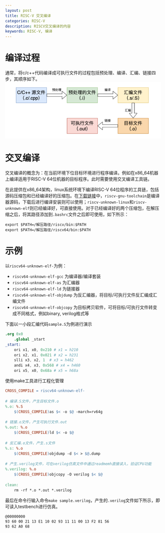 ```yaml
---
layout: post
title: RISC-V 交叉编译
categories: RISC-V
description: RISCV交叉编译的内容
keywords: RISC-V, 编译
---
```


# 编译过程
通常，将c/c++代码编译成可执行文件的过程包括预处理、编译、汇编、链接四步，其顺序如下。
![](/images/blog/picture33.png)

# 交叉编译
交叉编译的概念为：在当前环境下位目标环境进行程序编译。例如在x86_64机器上编译适用于RISC-V 64位机器的目标程序。此时需要使用交叉编译工具链。

在此提供在x86_64架构，linux系统环境下编译RISC-V 64位程序的工具链，包括源码压缩包和已经编译好的压缩包。在[下载链接](https://pan.baidu.com/s/1rjZspMg3J9O2Z102z23xPg?pwd=6zt5)中，`riscv-gnu-toolchain`是编译器源码，下载后进行编译安装则可以使用；`riscv-unknown-linux`和`riscv-unknown-elf`则已经编译好，可直接使用。对于已经编译好的两个压缩包，在解压缩之后，将其路径添加到`.bashrc`文件之后即可使用，如下所示：
```
export $PATH=/解压路径/riscv/bin:$PATH
export $PATH=/解压路径/riscv64/bin:$PATH
```

# 示例
以`riscv64-unknown-elf-`为例：
- `riscv64-unknown-elf-gcc` 为编译器/编译套装
- `riscv64-unknown-elf-as` 为汇编器
- `riscv64-unknown-elf-ld` 为链接器
- `riscv64-unknown-elf-objdump` 为反汇编器，将目标/可执行文件反汇编成汇编文件
- `riscv64-unknown-elf-objcopy` 为目标拷贝软件，可将目标/可执行文件转变成不同格式，例如binary, verilog格式等

下面以一小段汇编代码`sample.S`为例进行演示
```s
.org 0x0
 	.global _start
_start:
	ori x1, x0, 0x210 # x1 = h210
	ori x2, x1, 0x021 # x2 = h231
	slli x3, x2, 1  # x3 = h462
	andi x4, x3, 0x568 # x4 = h460
	ori x5, x0, 0x68a # x5 = h68a
```

使用make工具进行工程化管理
```makefile
CROSS_COMPILE = riscv64-unknown-elf-

# 编译.S文件，产生目标文件.o
%.o: %.S
    $(CROSS_COMPILE)as $< -o $@ -march=rv64g

# 链接.o文件，产生可执行文件.out
%.out: %.o
    $(CROSS_COMPILE)ld $< -o $@

# 反汇编.o文件，产生.s文件
%.s: %.o
    $(CROSS_COMPILE)objdump -d $< > $@.dump

# 产生.verilog文件，可在verilog仿真文件中通过readmemh直接读入，验证CPU功能
%.verilog: %.o
    $(CROSS_COMPILE)objcopy -O verilog $< $@

clean:
    rm -rf *.o *.out *.verilog
```

最后在命令行输入命令`make sample.verilog`，产生的`.verilog`文件如下所示，即可读入testbench进行仿真。   
```
@00000000
93 60 00 21 13 E1 10 02 93 11 11 00 13 F2 81 56
93 62 A0 68
```

